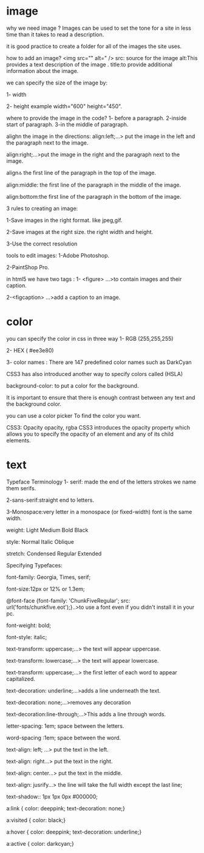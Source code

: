 # image

why we need image ?
Images can be used to set the tone for a site in less time than it takes to read a description.

it is good practice to create a folder for all of the images the site uses.

how to add an image?
\<img src="" alt=" />
src: source for the image
alt:This provides a text description of the image .
title:to provide additional information about the image.

we can specify the size of the image by:

1- width

2- height
example
width="600" height="450".

where to provide the image in the code?
1- before a paragraph.
2-inside start of paragraph.
3-in the middle of paragraph.

alighn the image in the directions:
align:left;...> put the image in the left and the paragraph next to the image.

align:right;...>put the image in the right and the paragraph next to the image.

align:top: the first line of the paragraph in the top of the image.

align:middle: the first line of the paragraph in the middle of the image.

align:bottom:the first line of the paragraph in the bottom of the image.


3 rules to creating an image:

1-Save images in the right format.
like jpeg,gif.

2-Save images at the right size.
the right width and height.

3-Use the correct resolution

tools to edit images:
1-Adobe Photoshop.

2-PaintShop Pro.


in html5 we have two  tags :
1- \<figure> ...>to contain images and their caption.

2-\<figcaption> ...>add a caption to an image.




# color

you can specify the color in css in three way 
1- RGB (255,255,255) 

2- HEX ( #ee3e80) 

3- color names : There are 147 predefined color names such as DarkCyan

CSS3 has also introduced another way  to specify colors called (HSLA)

background-color: to put a color for the background.

It is important to ensure that there is enough contrast 
between any text and the background color.

you can use a color picker To find the color you want.

CSS3: Opacity opacity, rgba CSS3 introduces the opacity property
which allows you to specify the opacity of an element and any of its child elements.


# text

Typeface Terminology
1- serif: made the end of the letters strokes we name them serifs.

2-sans-serif:straight end to letters.

3-Monospace:very letter in a monospace (or fixed-width) font is the same width.


weight:
Light
Medium
Bold
Black

style:
Normal
Italic
Oblique

stretch:
Condensed
Regular
Extended


Specifying Typefaces:

font-family: Georgia, Times, serif;

font-size:12px or 12% or 1.3em;

@font-face {font-family: 'ChunkFiveRegular';
src: url('fonts/chunkfive.eot');}..>to use a font even if you didn't install it in your pc.

font-weight: bold;

font-style: italic;


text-transform: uppercase;...> the text will appear uppercase.

text-transform: lowercase;...> the text will appear lowercase.

text-transform: uppercase;...> the first letter of each word to appear capitalized.


text-decoration: underline;...>adds a line underneath the text.

text-decoration: none;...>removes any decoration

text-decoration:line-through;...>This adds a line through words.

letter-spacing: 1em; space between the letters.

word-spacing :1em; space between the word.

text-align: left; ...> put the text in the left.

text-align: right...> put the text in the right.


text-align: center...> put the text in the middle.


text-align: jusrify...> the line will take the full width except the last line;


text-shadow:: 1px 1px 0px #000000;

a:link {
color: deeppink;
text-decoration: none;}

a:visited {
color: black;}

a:hover {
color: deeppink;
text-decoration: underline;}

a:active {
color: darkcyan;}
